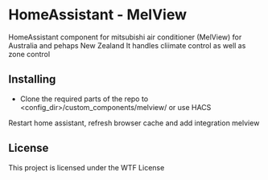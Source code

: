 # HomeAssistant - MelView

HomeAssistant component for mitsubishi air conditioner (MelView) for Australia and pehaps New Zealand
It handles cliimate control as well as zone control


## Installing

- Clone the required parts of the repo to <config_dir>/custom_components/melview/ or use HACS

Restart home assistant, refresh browser cache and add integration melview


## License

This project is licensed under the WTF License
